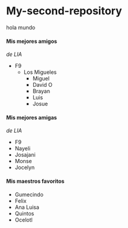 # My-second-repository
hola mundo
#### Mis mejores amigos
_de LIA_
* F9
  * Los Migueles
    * Miguel
    * David O
    * Brayan
    * Luis
    * Josue 

#### Mis mejores amigas 
_de LIA_
* F9
 * Nayeli
 * Josajani
 * Monse
 * Jocelyn

#### Mis maestros favoritos
 * Gumecindo
 * Felix
 * Ana Luisa
 * Quintos
 * Ocelotl
